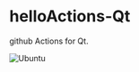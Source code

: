 # helloActions-Qt
github Actions for Qt.

![Ubuntu](https://github.com/yusq77/helloActions-Qt/workflows/Ubuntu/badge.svg)

